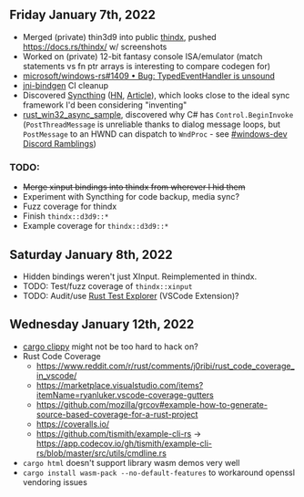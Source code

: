 ## Friday January 7th, 2022
*   Merged (private) thin3d9 into public [thindx](https://github.com/MaulingMonkey/thindx), pushed <https://docs.rs/thindx/> w/ screenshots
*   Worked on (private) 12-bit fantasy console ISA/emulator (match statements vs fn ptr arrays is interesting to compare codegen for)
*   [microsoft/windows-rs#1409 • Bug: TypedEventHandler is unsound](https://github.com/microsoft/windows-rs/issues/1409)
*   [jni-bindgen](https://github.com/MaulingMonkey/jni-bindgen) CI cleanup
*   Discovered [Syncthing](https://syncthing.net/) \([HN](https://news.ycombinator.com/item?id=29837696), [Article](https://tonsky.me/blog/syncthing/)\),
    which looks close to the ideal sync framework I'd been considering "inventing"
*   [rust_win32_async_sample](https://github.com/MaulingMonkey/rust_win32_async_sample/blob/master/src/main.rs), discovered why C# has `Control.BeginInvoke`
    \(`PostThreadMessage`  is unreliable thanks to dialog message loops, but `PostMessage` to an HWND can dispatch to `WndProc` - see [#windows-dev Discord Ramblings](https://discord.com/channels/273534239310479360/583054410670669833/928069858682355733)\)

### TODO:
*   ~~Merge xinput bindings into thindx from wherever I hid them~~
*   Experiment with Syncthing for code backup, media sync?
*   Fuzz coverage for thindx
*   Finish `thindx::d3d9::*`
*   Example coverage for `thindx::d3d9::*`



## Saturday January 8th, 2022
*   Hidden bindings weren't just XInput.  Reimplemented in thindx.
*   TODO: Test/fuzz coverage of `thindx::xinput`
*   TODO: Audit/use [Rust Test Explorer](https://marketplace.visualstudio.com/items?itemName=swellaby.vscode-rust-test-adapter&ssr=false#overview) (VSCode Extension)?



## Wednesday January 12th, 2022
*   [cargo clippy](https://github.com/rust-lang/rust-clippy) might not be too hard to hack on?
*   Rust Code Coverage
    *   <https://www.reddit.com/r/rust/comments/j0ribi/rust_code_coverage_in_vscode/>
    *   <https://marketplace.visualstudio.com/items?itemName=ryanluker.vscode-coverage-gutters>
    *   <https://github.com/mozilla/grcov#example-how-to-generate-source-based-coverage-for-a-rust-project>
    *   <https://coveralls.io/>
    *   <https://github.com/tismith/example-cli-rs> -> <https://app.codecov.io/gh/tismith/example-cli-rs/blob/master/src/utils/cmdline.rs>
*   `cargo html` doesn't support library wasm demos very well
*   `cargo install wasm-pack --no-default-features` to workaround openssl vendoring issues
